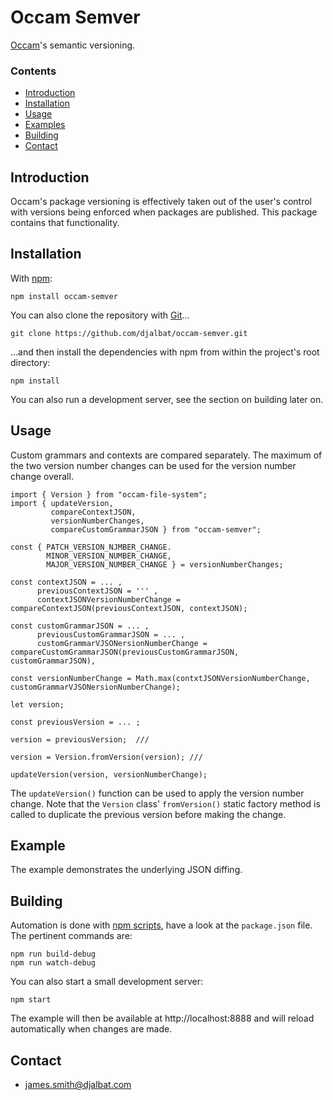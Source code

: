 # Occam Semver

[Occam](https://github.com/djalbat/occam)'s semantic versioning.

### Contents

- [Introduction](#introduction)
- [Installation](#installation)
- [Usage](#usage)
- [Examples](#examples)
- [Building](#building)
- [Contact](#contact)

## Introduction

Occam's package versioning is effectively taken out of the user's control with versions being enforced when packages are published. This package contains that functionality.

## Installation

With [npm](https://www.npmjs.com/):

    npm install occam-semver

You can also clone the repository with [Git](https://git-scm.com/)...

    git clone https://github.com/djalbat/occam-semver.git

...and then install the dependencies with npm from within the project's root directory:

    npm install

You can also run a development server, see the section on building later on.

## Usage

Custom grammars and contexts are compared separately. The maximum of the two version number changes can be used for the version number change overall.  

```
import { Version } from "occam-file-system";
import { updateVersion, 
         compareContextJSON, 
         versionNumberChanges, 
         compareCustomGrammarJSON } from "occam-semver";

const { PATCH_VERSION_NJMBER_CHANGE. 
        MINOR_VERSION_NUMBER_CHANGE, 
        MAJOR_VERSION_NUMBER_CHANGE } = versionNumberChanges;

const contextJSON = ... ,
      previousContextJSON = ''' ,
      contextJSONVersionNumberChange = compareContextJSON(previousContextJSON, contextJSON);

const customGrammarJSON = ... ,
      previousCustomGrammarJSON = ... ,
      customGrammarVJSONersionNumberChange = compareCustomGrammarJSON(previousCustomGrammarJSON, customGrammarJSON),
      
const versionNumberChange = Math.max(contxtJSONVersionNumberChange, customGrammarVJSONersionNumberChange);

let version;

const previousVersion = ... ;

version = previousVersion;  ///

version = Version.fromVersion(version); ///

updateVersion(version, versionNumberChange);
```

The `updateVersion()` function can be used to apply the version number change. Note that the `Version` class' `fromVersion()` static factory method is called to duplicate the previous version before making the change.
 
## Example

The example demonstrates the underlying JSON diffing.

## Building

Automation is done with [npm scripts](https://docs.npmjs.com/misc/scripts), have a look at the `package.json` file. The pertinent commands are:

    npm run build-debug
    npm run watch-debug

You can also start a small development server:

    npm start

The example will then be available at http://localhost:8888 and will reload automatically when changes are made.

## Contact

* james.smith@djalbat.com

